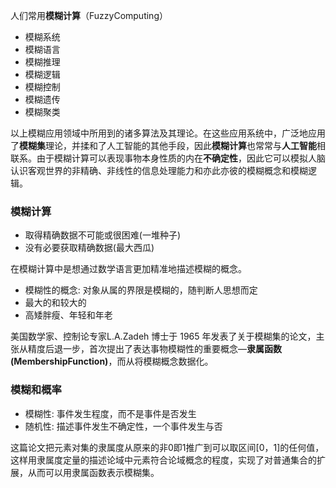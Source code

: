 人们常用**模糊计算**（FuzzyComputing）
- 模糊系统
- 模糊语言
- 模糊推理
- 模糊逻辑
- 模糊控制
- 模糊遗传
- 模糊聚类
  
以上模糊应用领域中所用到的诸多算法及其理论。在这些应用系统中，广泛地应用了**模糊集**理论，并揉和了人工智能的其他手段，因此**模糊计算**也常常与**人工智能**相联系。由于模糊计算可以表现事物本身性质的内在**不确定性**，因此它可以模拟人脑认识客观世界的非精确、非线性的信息处理能力和亦此亦彼的模糊概念和模糊逻辑。

### 模糊计算
- 取得精确数据不可能或很困难(一堆种子)
- 没有必要获取精确数据(最大西瓜)

在模糊计算中是想通过数学语言更加精准地描述模糊的概念。

- 模糊性的概念: 对象从属的界限是模糊的，随判断人思想而定
- 最大的和较大的
- 高矮胖瘦、年轻和年老

美国数学家、控制论专家L.A.Zadeh 博士于 1965 年发表了关于模糊集的论文，主张从精度后退一步，首次提出了表达事物模糊性的重要概念—**隶属函数(MembershipFunction)**，而从将模糊概念数据化。

### 模糊和概率
- 模糊性: 事件发生程度，而不是事件是否发生
- 随机性: 描述事件发生不确定性，一个事件发生与否

这篇论文把元素对集的隶属度从原来的非0即1推广到可以取区间[0，1]的任何值，这样用隶属度定量的描述论域中元素符合论域概念的程度，实现了对普通集合的扩展，从而可以用隶属函数表示模糊集。
